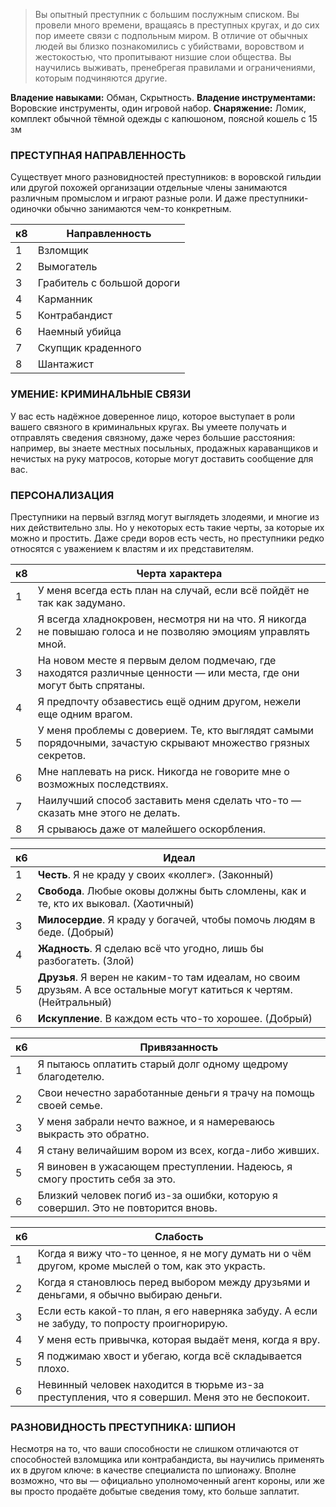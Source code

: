 >Вы опытный преступник с большим послужным списком. Вы провели много времени, вращаясь в преступных кругах, и до сих пор имеете связи с подпольным миром. В отличие от обычных людей вы близко познакомились с убийствами, воровством и жестокостью, что пропитывают низшие слои общества. Вы научились выживать, пренебрегая правилами и ограничениями, которым подчиняются другие.

**Владение навыками:** Обман, Скрытность.
**Владение инструментами:** Воровские инструменты, один игровой набор.
**Снаряжение:** Ломик, комплект обычной тёмной одежды с капюшоном, поясной кошель с 15 зм

### ПРЕСТУПНАЯ НАПРАВЛЕННОСТЬ

Существует много разновидностей преступников: в воровской гильдии или другой похожей организации отдельные члены занимаются различным промыслом и играют разные роли. И даже преступники-одиночки обычно занимаются чем-то конкретным.

| к8  | Направленность             |
| --- | -------------------------- |
| 1   | Взломщик                   |
| 2   | Вымогатель                 |
| 3   | Грабитель с большой дороги |
| 4   | Карманник                  |
| 5   | Контрабандист              |
| 6   | Наемный убийца             |
| 7   | Скупщик краденного         |
| 8   | Шантажист                  |
### УМЕНИЕ: КРИМИНАЛЬНЫЕ СВЯЗИ

У вас есть надёжное доверенное лицо, которое выступает в роли вашего связного в криминальных кругах. Вы умеете получать и отправлять сведения связному, даже через большие расстояния: например, вы знаете местных посыльных, продажных караванщиков и нечистых на руку матросов, которые могут доставить сообщение для вас.

### ПЕРСОНАЛИЗАЦИЯ

Преступники на первый взгляд могут выглядеть злодеями, и многие из них действительно злы. Но у некоторых есть такие черты, за которые их можно и простить. Даже среди воров есть честь, но преступники редко относятся с уважением к властям и их представителям.

| к8  | Черта характера                                                                                                    |
| --- | ------------------------------------------------------------------------------------------------------------------ |
| 1   | У меня всегда есть план на случай, если всё пойдёт не так как задумано.                                            |
| 2   | Я всегда хладнокровен, несмотря ни на что. Я никогда не повышаю голоса и не позволяю эмоциям управлять мной.       |
| 3   | На новом месте я первым делом подмечаю, где находятся различные ценности — или места, где они могут быть спрятаны. |
| 4   | Я предпочту обзавестись ещё одним другом, нежели еще одним врагом.                                                 |
| 5   | У меня проблемы с доверием. Те, кто выглядят самыми порядочными, зачастую скрывают множество грязных секретов.     |
| 6   | Мне наплевать на риск. Никогда не говорите мне о возможных последствиях.                                           |
| 7   | Наилучший способ заставить меня сделать что-то — сказать мне этого не делать.                                      |
| 8   | Я срываюсь даже от малейшего оскорбления.                                                                          |

| к6  | Идеал                                                                                                                 |
| --- | --------------------------------------------------------------------------------------------------------------------- |
| 1   | **Честь**. Я не краду у своих «коллег». (Законный)                                                                    |
| 2   | **Свобода**. Любые оковы должны быть сломлены, как и те, кто их выковал. (Хаотичный)                                  |
| 3   | **Милосердие**. Я краду у богачей, чтобы помочь людям в беде. (Добрый)                                                |
| 4   | **Жадность**. Я сделаю всё что угодно, лишь бы разбогатеть. (Злой)                                                    |
| 5   | **Друзья**. Я верен не каким-то там идеалам, но своим друзьям. А все остальные могут катиться к чертям. (Нейтральный) |
| 6   | **Искупление**. В каждом есть что-то хорошее. (Добрый)                                                                |

| к6  | Привязанность                                                                    |
| --- | -------------------------------------------------------------------------------- |
| 1   | Я пытаюсь оплатить старый долг одному щедрому благодетелю.                       |
| 2   | Свои нечестно заработанные деньги я трачу на помощь своей семье.                 |
| 3   | У меня забрали нечто важное, и я намереваюсь выкрасть это обратно.               |
| 4   | Я стану величайшим вором из всех, когда-либо живших.                             |
| 5   | Я виновен в ужасающем преступлении. Надеюсь, я смогу простить себя за это.       |
| 6   | Близкий человек погиб из-за ошибки, которую я совершил. Это не повторится вновь. |

| к6  | Слабость                                                                                           |
| --- | -------------------------------------------------------------------------------------------------- |
| 1   | Когда я вижу что-то ценное, я не могу думать ни о чём другом, кроме мыслей о том, как это украсть. |
| 2   | Когда я становлюсь перед выбором между друзьями и деньгами, я обычно выбираю деньги.               |
| 3   | Если есть какой-то план, я его наверняка забуду. А если не забуду, то попросту проигнорирую.       |
| 4   | У меня есть привычка, которая выдаёт меня, когда я вру.                                            |
| 5   | Я поджимаю хвост и убегаю, когда всё складывается плохо.                                           |
| 6   | Невинный человек находится в тюрьме из-за преступления, что я совершил. Меня это не беспокоит.     |

### РАЗНОВИДНОСТЬ ПРЕСТУПНИКА: ШПИОН

Несмотря на то, что ваши способности не слишком отличаются от способностей взломщика или контрабандиста, вы научились применять их в другом ключе: в качестве специалиста по шпионажу. Вполне возможно, что вы — официально уполномоченный агент короны, или же вы просто продаёте добытые сведения тому, кто больше заплатит.
